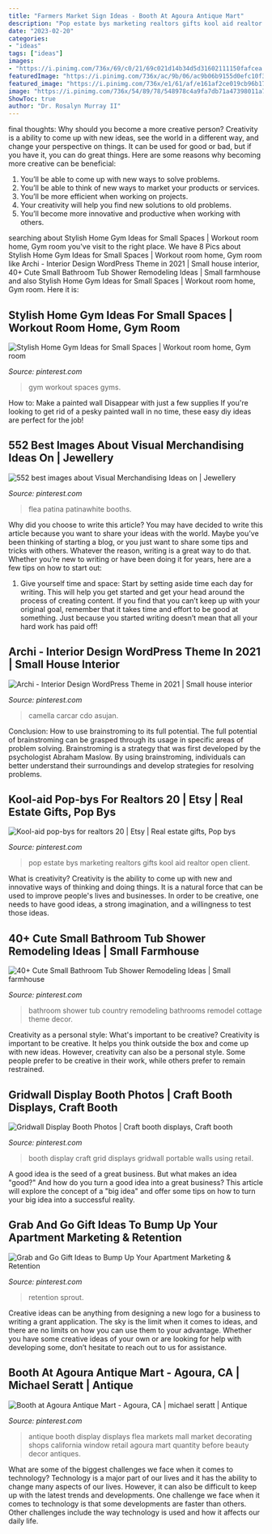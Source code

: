 ```yaml
---
title: "Farmers Market Sign Ideas - Booth At Agoura Antique Mart"
description: "Pop estate bys marketing realtors gifts kool aid realtor open client"
date: "2023-02-20"
categories:
- "ideas"
tags: ["ideas"]
images:
- "https://i.pinimg.com/736x/69/c0/21/69c021d14b34d5d31602111150fafcea.jpg"
featuredImage: "https://i.pinimg.com/736x/ac/9b/06/ac9b06b9155d0efc10f30f74271f3f75--pop-by-ideas-real-estate-pop-bys-real-estate.jpg"
featured_image: "https://i.pinimg.com/736x/e1/61/af/e161af2ce019cb96b17e09f769845d26.jpg"
image: "https://i.pinimg.com/736x/54/89/78/548978c4a9fa7db71a47398011a755e3.jpg"
ShowToc: true
author: "Dr. Rosalyn Murray II"
---
```



final thoughts: Why should you become a more creative person?
Creativity is a ability to come up with new ideas, see the world in a different way, and change your perspective on things. It can be used for good or bad, but if you have it, you can do great things. Here are some reasons why becoming more creative can be beneficial: 
1. You’ll be able to come up with new ways to solve problems. 
2. You’ll be able to think of new ways to market your products or services. 
3. You’ll be more efficient when working on projects. 
4. Your creativity will help you find new solutions to old problems. 
5. You’ll become more innovative and productive when working with others.

	

		
searching about Stylish Home Gym Ideas for Small Spaces | Workout room home, Gym room you've visit to the right place. We have 8 Pics about Stylish Home Gym Ideas for Small Spaces | Workout room home, Gym room like Archi - Interior Design WordPress Theme in 2021 | Small house interior, 40+ Cute Small Bathroom Tub Shower Remodeling Ideas | Small farmhouse and also Stylish Home Gym Ideas for Small Spaces | Workout room home, Gym room. Here it is:
		
    
## Stylish Home Gym Ideas For Small Spaces | Workout Room Home, Gym Room

<img loading=lazy src="https://i.pinimg.com/736x/e1/61/af/e161af2ce019cb96b17e09f769845d26.jpg" onerror="this.onerror=null;this.src='https://tse3.mm.bing.net/th?id=OIP.Diw2B1bA1o-Y_-JrlJ9L1QHaLH&amp;pid=15.1';" alt="Stylish Home Gym Ideas for Small Spaces | Workout room home, Gym room">

_Source: pinterest.com_

>gym workout spaces gyms. 

	

How to: Make a painted wall Disappear with just a few supplies
If you're looking to get rid of a pesky painted wall in no time, these easy diy ideas are perfect for the job!

    
## 552 Best Images About Visual Merchandising Ideas On | Jewellery

<img loading=lazy src="https://i.pinimg.com/736x/d7/f0/69/d7f06900ada34dc3a6c40387b4e7ee6f.jpg" onerror="this.onerror=null;this.src='https://tse2.mm.bing.net/th?id=OIP.5jsgPS9PtJHl1DxNQZF3owHaJ3&amp;pid=15.1';" alt="552 best images about Visual Merchandising Ideas on | Jewellery">

_Source: pinterest.com_

>flea patina patinawhite booths. 

	

Why did you choose to write this article?
You may have decided to write this article because you want to share your ideas with the world. Maybe you’ve been thinking of starting a blog, or you just want to share some tips and tricks with others. Whatever the reason, writing is a great way to do that. Whether you’re new to writing or have been doing it for years, here are a few tips on how to start out:
1. Give yourself time and space: Start by setting aside time each day for writing. This will help you get started and get your head around the process of creating content. If you find that you can’t keep up with your original goal, remember that it takes time and effort to be good at something. Just because you started writing doesn’t mean that all your hard work has paid off!


    
## Archi - Interior Design WordPress Theme In 2021 | Small House Interior

<img loading=lazy src="https://i.pinimg.com/736x/54/89/78/548978c4a9fa7db71a47398011a755e3.jpg" onerror="this.onerror=null;this.src='https://tse2.mm.bing.net/th?id=OIP.vhT2TDBxioprYfTPS_Qc1AHaE8&amp;pid=15.1';" alt="Archi - Interior Design WordPress Theme in 2021 | Small house interior">

_Source: pinterest.com_

>camella carcar cdo asujan. 

	

Conclusion: How to use brainstroming to its full potential.
The full potential of brainstroming can be grasped through its usage in specific areas of problem solving. Brainstroming is a strategy that was first developed by the psychologist Abraham Maslow. By using brainstroming, individuals can better understand their surroundings and develop strategies for resolving problems.

    
## Kool-aid Pop-bys For Realtors 20 | Etsy | Real Estate Gifts, Pop Bys

<img loading=lazy src="https://i.pinimg.com/736x/ac/9b/06/ac9b06b9155d0efc10f30f74271f3f75--pop-by-ideas-real-estate-pop-bys-real-estate.jpg" onerror="this.onerror=null;this.src='https://tse2.mm.bing.net/th?id=OIP.GKxbkAy8brTMbeiE_YijxAHaJ4&amp;pid=15.1';" alt="Kool-aid pop-bys for realtors 20 | Etsy | Real estate gifts, Pop bys">

_Source: pinterest.com_

>pop estate bys marketing realtors gifts kool aid realtor open client. 

	

What is creativity?
Creativity is the ability to come up with new and innovative ways of thinking and doing things. It is a natural force that can be used to improve people's lives and businesses. In order to be creative, one needs to have good ideas, a strong imagination, and a willingness to test those ideas.

    
## 40+ Cute Small Bathroom Tub Shower Remodeling Ideas | Small Farmhouse

<img loading=lazy src="https://i.pinimg.com/736x/69/c0/21/69c021d14b34d5d31602111150fafcea.jpg" onerror="this.onerror=null;this.src='https://tse1.mm.bing.net/th?id=OIP.M60eBTjeG_KIpakJb6V3hwHaJ3&amp;pid=15.1';" alt="40+ Cute Small Bathroom Tub Shower Remodeling Ideas | Small farmhouse">

_Source: pinterest.com_

>bathroom shower tub country remodeling bathrooms remodel cottage theme decor. 

	

Creativity as a personal style: What's important to be creative?
Creativity is important to be creative. It helps you think outside the box and come up with new ideas. However, creativity can also be a personal style. Some people prefer to be creative in their work, while others prefer to remain restrained.

    
## Gridwall Display Booth Photos | Craft Booth Displays, Craft Booth

<img loading=lazy src="https://i.pinimg.com/736x/98/82/c8/9882c804528650bd16fa87f8d0a076f7.jpg" onerror="this.onerror=null;this.src='https://tse1.mm.bing.net/th?id=OIP.qvdVpyJz-S52XiNtFilJzgHaLH&amp;pid=15.1';" alt="Gridwall Display Booth Photos | Craft booth displays, Craft booth">

_Source: pinterest.com_

>booth display craft grid displays gridwall portable walls using retail. 

	

A good idea is the seed of a great business. But what makes an idea "good?" And how do you turn a good idea into a great business? This article will explore the concept of a "big idea" and offer some tips on how to turn your big idea into a successful reality.

    
## Grab And Go Gift Ideas To Bump Up Your Apartment Marketing &amp; Retention

<img loading=lazy src="https://i.pinimg.com/736x/a8/4a/ee/a84aee47d6da4f371ca82d794b4bafe8.jpg" onerror="this.onerror=null;this.src='https://tse1.mm.bing.net/th?id=OIP.hjTKocj2_-GAHa36P3OMuQHaLH&amp;pid=15.1';" alt="Grab and Go Gift Ideas to Bump Up Your Apartment Marketing &amp; Retention">

_Source: pinterest.com_

>retention sprout. 

	

Creative ideas can be anything from designing a new logo for a business to writing a grant application. The sky is the limit when it comes to ideas, and there are no limits on how you can use them to your advantage. Whether you have some creative ideas of your own or are looking for help with developing some, don’t hesitate to reach out to us for assistance.

    
## Booth At Agoura Antique Mart - Agoura, CA | Michael Seratt | Antique

<img loading=lazy src="https://i.pinimg.com/736x/cc/30/e2/cc30e264d6554b525908fa7e2e9d2587--antique-booth-displays-antique-booth-ideas.jpg" onerror="this.onerror=null;this.src='https://tse4.mm.bing.net/th?id=OIP.XXaMwJBzgxazUqpOpySbKQHaJ3&amp;pid=15.1';" alt="Booth at Agoura Antique Mart - Agoura, CA | michael seratt | Antique">

_Source: pinterest.com_

>antique booth display displays flea markets mall market decorating shops california window retail agoura mart quantity before beauty decor antiques. 

	

What are some of the biggest challenges we face when it comes to technology?
Technology is a major part of our lives and it has the ability to change many aspects of our lives. However, it can also be difficult to keep up with the latest trends and developments. One challenge we face when it comes to technology is that some developments are faster than others. Other challenges include the way technology is used and how it affects our daily life.

